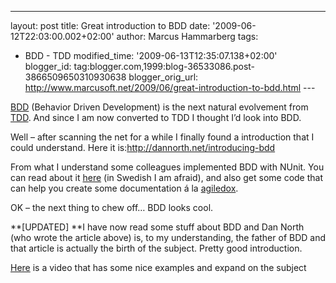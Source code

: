 ---
layout: post
title: Great introduction to BDD
date: '2009-06-12T22:03:00.002+02:00'
author: Marcus Hammarberg
tags:
  - BDD -
TDD
modified_time: '2009-06-13T12:35:07.138+02:00'
blogger_id: tag:blogger.com,1999:blog-36533086.post-3866509650310930638
blogger_orig_url: http://www.marcusoft.net/2009/06/great-introduction-to-bdd.html ---

<a href="http://en.wikipedia.org/wiki/Behavior_Driven_Development"
target="_blank">BDD</a> (Behavior Driven Development) is the next
natural evolvement from
<a href="http://en.wikipedia.org/wiki/Test-driven_development"
target="_blank">TDD</a>. And since I am now converted to TDD I thought
I’d look into BDD.

Well – after scanning the net for a while I finally found a introduction
that I could understand. Here it
is:<http://dannorth.net/introducing-bdd>

From what I understand some colleagues implemented BDD with NUnit. You
can read about it <a
href="http://blog.avegagroup.se/HakanAlexander/archive/2009/02/20/bdd-med-nunit.aspx"
target="_blank">here</a> (in Swedish I am afraid), and also get some
code that can help you create some documentation á la
<a href="http://agiledox.sourceforge.net/" target="_blank">agiledox</a>.

OK – the next thing to chew off… BDD looks cool.

**\[UPDATED\]
**I have now read some stuff about BDD and Dan North (who wrote the
article above) is, to my understanding, the father of BDD and that
article is actually the birth of the subject. Pretty good introduction.

[Here](http://blog.wekeroad.com/mvc-storefront/kona-3/) is a video that
has some nice examples and expand on the subject
